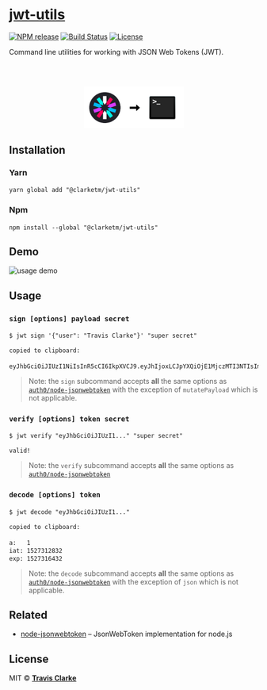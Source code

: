 # [jwt-utils](https://blog.travismclarke.com/project/jwt-utils/)

[![NPM release](https://img.shields.io/npm/v/@clarketm/jwt-utils.svg)](https://www.npmjs.com/package/@clarketm/jwt-utils)
[![Build Status](https://circleci.com/gh/clarketm/jwt-utils.svg?style=shield)](https://circleci.com/gh/clarketm/jwt-utils)
[![License](https://img.shields.io/npm/l/@clarketm/jwt-utils.svg)](LICENSE.md)

Command line utilities for working with JSON Web Tokens (JWT).

<br>
<br>
<a href="https://blog.travismclarke.com/project/jwt-utils/">
  <p align="center"><img width="40%" src="https://github.com/clarketm/jwt-cli/blob/master/hero.png" /></p>
</a>

## Installation

### Yarn

```shell
yarn global add "@clarketm/jwt-utils"
```

### Npm

```shell
npm install --global "@clarketm/jwt-utils"
```

## Demo

![usage demo](https://github.com/clarketm/jwt-cli/blob/master/usage.gif)

## Usage

### `sign [options] payload secret`

```shell
$ jwt sign '{"user": "Travis Clarke"}' "super secret"
```

```shell
copied to clipboard:

eyJhbGciOiJIUzI1NiIsInR5cCI6IkpXVCJ9.eyJhIjoxLCJpYXQiOjE1MjczMTI3NTIsImV4cCI6MTUyNzMxNjM1Mn0.2l4wyaoxNBBY7nvm6sAqAcmXSuuKjBubNo_h42hcigU
```

> Note: the `sign` subcommand accepts **all** the same options as [`auth0/node-jsonwebtoken`](https://github.com/auth0/node-jsonwebtoken#jwtsignpayload-secretorprivatekey-options-callback) with the exception of `mutatePayload` which is not applicable.

### `verify [options] token secret`

```shell
$ jwt verify "eyJhbGciOiJIUzI1..." "super secret"
```

```
valid!
```

> Note: the `verify` subcommand accepts **all** the same options as [`auth0/node-jsonwebtoken`](https://github.com/auth0/node-jsonwebtoken#jwtverifytoken-secretorpublickey-options-callback)

### `decode [options] token`

```shell
$ jwt decode "eyJhbGciOiJIUzI1..."
```

```shell
copied to clipboard:

a:   1
iat: 1527312832
exp: 1527316432
```

> Note: the `decode` subcommand accepts **all** the same options as [`auth0/node-jsonwebtoken`](https://github.com/auth0/node-jsonwebtoken#jwtverifytoken-secretorpublickey-options-callback) with the exception of `json` which is not applicable.

## Related

* [node-jsonwebtoken](https://github.com/auth0/node-jsonwebtoken) – JsonWebToken implementation for node.js

## License

MIT &copy; [**Travis Clarke**](https://blog.travismclarke.com/)
